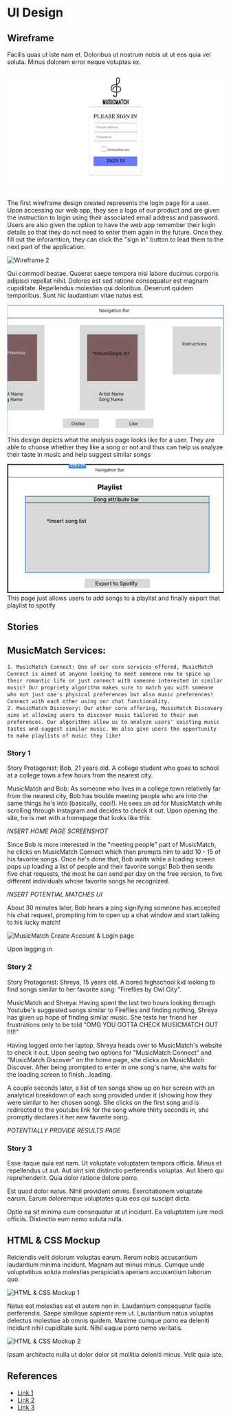 # UI Design

## Wireframe

Facilis quas ut iste nam et. Doloribus ut nostrum nobis ut ut eos quia vel soluta. Minus dolorem error neque voluptas ex.

![Login Page](326login.png)

The first wireframe design created represents the login page for a user. Upon accessing our web app, they see a logo of our product and  are given the instruction to login using their associated email address and password. Users are also given the option to have the web app  remember their login details so that they do not need to enter them again in the future. Once they fill out the inforamtion, they can click the "sign in" button to lead them to the next part of the application. 

![Wireframe 2](wireframe-2.png)

Qui commodi beatae. Quaerat saepe tempora nisi labore ducimus corporis adipisci repellat nihil. Dolores est sed ratione consequatur est magnam cupiditate. Repellendus molestias qui doloribus. Deserunt quidem temporibus. Sunt hic laudantium vitae natus est.

![Analysis page](Analysis.png)
This design depicts what the analysis page looks like for a user. They are able to choose whether they like a song or not and thus can help us analyze their taste in music and help suggest similar songs

![playlist page](playlist.png)
This page just allows users to add songs to a playlist and finally export that playlist to spotify

## Stories

## MusicMatch Services:

    1. MusicMatch Connect: One of our core services offered, MusicMatch Connect is aimed at anyone looking to meet someone new to spice up their romantic life or just connect with someone interested in similar music! Our propriety algorithm makes sure to match you with someone who not just one's physical preferences but also music preferences! Connect with each other using our chat functionality.
    2. MusicMatch Discovery: Our other core offering, MusicMatch Discovery aims at allowing users to discover music tailored to their own preferences. Our algorithms allow us to analyze users' existing music tastes and suggest similar music. We also give users the opportunity to make playlists of music they like!

### Story 1

Story Protagonist: Bob, 21 years old. A college student who goes to school at a college town a few hours from the nearest city.

MusicMatch and Bob: As someone who lives in a college town relatively far from the nearest city, Bob has trouble meeting people who are into the same things he's into (basically, cool!). He sees an ad for MusicMatch while scrolling through instagram and decides to check it out. Upon opening the site, he is met with a homepage that looks like this:

*INSERT HOME PAGE SCREENSHOT*

Since Bob is more interested in the "meeting people" part of MusicMatch, he clicks on MusicMatch Connect which then prompts him to add 10 - 15 of his favorite songs. Once he's done that, Bob waits while a loading screen pops up loading a list of people and their favorite songs! Bob then sends five chat requests, the most he can send per day on the free version, to five different individuals whose favorite songs he recognized. 

*INSERT POTENTIAL MATCHES UI*

About 30 minutes later, Bob hears a ping signifying someone has accepted his chat request, prompting him to open up a chat window and start talking to his lucky match!

![MusicMatch Create Account & Login page](login.png)

Upon logging in

### Story 2

Story Protagonist: Shreya, 15 years old. A bored highschool kid looking to find songs similar to her favorite song: "Fireflies by Owl City". 

MusicMatch and Shreya: Having spent the last two hours looking through Youtube's suggested songs similar to Fireflies and finding nothing, Shreya has given up hope of finding similar music. She texts her friend her frustrations only to be told "OMG YOU GOTTA CHECK MUSICMATCH OUT !!!!!"

Having logged onto her laptop, Shreya heads over to MusicMatch's website to check it out. Upon seeing two options for "MusicMatch Connect" and "MusicMatch Discover" on the home page, she clicks on MusicMatch Discover. After being prompted to enter in one song's name, she waits for the loading screen to finish...loading. 

A couple seconds later, a list of ten songs show up on her screen with an analytical breakdown of each song provided under it (showing how they were similar to her chosen song). She clicks on the first song and is redirected to the youtube link for the song where thirty seconds in, she promptly declares it her new favorite song. 

*POTENTIALLY PROVIDE RESULTS PAGE* 

### Story 3

Esse itaque quia est nam. Ut voluptate voluptatem tempora officia. Minus et repellendus ut aut. Aut sint sint distinctio perferendis voluptas. Aut libero qui reprehenderit. Quia dolor ratione dolore porro.
 
Est quod dolor natus. Nihil provident omnis. Exercitationem voluptate earum. Earum doloremque voluptates quia eos qui suscipit dicta.
 
Optio ea sit minima cum consequatur at ut incidunt. Ea voluptatem iure modi officiis. Distinctio eum nemo soluta nulla.

## HTML & CSS Mockup

Reiciendis velit dolorum voluptas earum. Rerum nobis accusantium laudantium minima incidunt. Magnam aut minus minus. Cumque unde voluptatibus soluta molestias perspiciatis aperiam accusantium laborum quo.

![HTML & CSS Mockup 1](mockup-1.png)

Natus est molestias est et autem non in. Laudantium consequatur facilis perferendis. Saepe similique sapiente rem ut. Laudantium natus voluptas delectus molestiae ab omnis quidem. Maxime cumque porro ea deleniti incidunt nihil cupiditate sunt. Nihil eaque porro nemo veritatis.

![HTML & CSS Mockup 2](mockup-2.png)

Ipsam architecto nulla ut dolor dolor sit mollitia deleniti minus. Velit quia iste.

## References

- [Link 1](https://example.com)
- [Link 2](https://example.com)
- [Link 3](https://example.com)